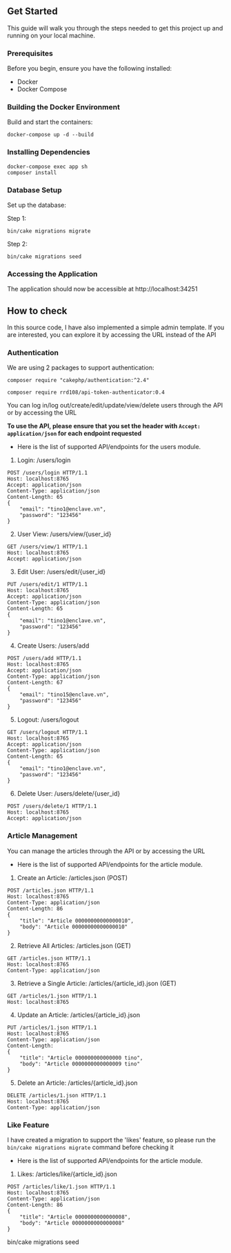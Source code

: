 ## Get Started

This guide will walk you through the steps needed to get this project up and running on your local machine.

### Prerequisites

Before you begin, ensure you have the following installed:

- Docker
- Docker Compose

### Building the Docker Environment

Build and start the containers:

```
docker-compose up -d --build
```

### Installing Dependencies

```
docker-compose exec app sh
composer install
```

### Database Setup

Set up the database:

Step 1:
```
bin/cake migrations migrate
```

Step 2:
```
bin/cake migrations seed
```

### Accessing the Application

The application should now be accessible at http://localhost:34251

## How to check
In this source code, I have also implemented a simple admin template. If you are interested, you can explore it by accessing the URL instead of the API

### Authentication
We are using 2 packages to support authentication:
```
composer require "cakephp/authentication:^2.4"
```
```
composer require rrd108/api-token-authenticator:0.4
```
You can log in/log out/create/edit/update/view/delete users through the API or by accessing the URL

**To use the API, please ensure that you set the header with ```Accept: application/json``` for each endpoint requested**

+ Here is the list of supported API/endpoints for the users module.
 1.  Login: /users/login
 ```
 POST /users/login HTTP/1.1
 Host: localhost:8765
 Accept: application/json
 Content-Type: application/json
 Content-Length: 65
 {
     "email": "tino1@enclave.vn",
     "password": "123456"
 }
```
 2.  User View: /users/view/{user_id}
 ```
 GET /users/view/1 HTTP/1.1
 Host: localhost:8765
 Accept: application/json
 ```
 3.  Edit User: /users/edit/{user_id}
 ```
 PUT /users/edit/1 HTTP/1.1
 Host: localhost:8765
 Accept: application/json
 Content-Type: application/json
 Content-Length: 65
 {
     "email": "tino1@enclave.vn",
     "password": "123456"
 }
 ```
  4.  Create Users: /users/add
 ```
 POST /users/add HTTP/1.1
 Host: localhost:8765
 Accept: application/json
 Content-Type: application/json
 Content-Length: 67
 {
     "email": "tino15@enclave.vn",
     "password": "123456"
 }
```
 5.  Logout: /users/logout
 ```
 GET /users/logout HTTP/1.1
 Host: localhost:8765
 Accept: application/json
 Content-Type: application/json
 Content-Length: 65
 {
     "email": "tino1@enclave.vn",
     "password": "123456"
 }
 ```
6. Delete User: /users/delete/{user_id}
```
POST /users/delete/1 HTTP/1.1
Host: localhost:8765
Accept: application/json
```
        
### Article Management

You can manage the articles through the API or by accessing the URL

+ Here is the list of supported API/endpoints for the article module.
 1.  Create an Article: /articles.json (POST)
 ```
 POST /articles.json HTTP/1.1
 Host: localhost:8765
 Content-Type: application/json
 Content-Length: 86
 {
     "title": "Article 00000000000000010",
     "body": "Article 00000000000000010"
 }
 ```
 2.  Retrieve All Articles: /articles.json (GET)
 ```
 GET /articles.json HTTP/1.1
 Host: localhost:8765
 Content-Type: application/json
 ```
 3.  Retrieve a Single Article: /articles/{article_id}.json (GET)
 ```
 GET /articles/1.json HTTP/1.1
 Host: localhost:8765
 ```
 4.  Update an Article: /articles/{article_id}.json
 ```
 PUT /articles/1.json HTTP/1.1
 Host: localhost:8765
 Content-Type: application/json
 Content-Length: 
 {
     "title": "Article 000000000000000 tino",
     "body": "Article 0000000000000009 tino"
 }
 ```
 5.  Delete an Article: /articles/{article_id}.json
 ```
 DELETE /articles/1.json HTTP/1.1
 Host: localhost:8765
 Content-Type: application/json
 ```

### Like Feature

I have created a migration to support the 'likes' feature, so please run the ```bin/cake migrations migrate``` command before checking it

+ Here is the list of supported API/endpoints for the article module.
1. Likes: /articles/like/{article_id}.json
```
POST /articles/like/1.json HTTP/1.1
Host: localhost:8765
Content-Type: application/json
Content-Length: 86
{
    "title": "Article 0000000000000008",
    "body": "Article 0000000000000008"
}
```

bin/cake migrations seed